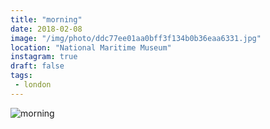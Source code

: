 ```yaml
---
title: "morning"
date: 2018-02-08
image: "/img/photo/ddc77ee01aa0bff3f134b0b36eaa6331.jpg"
location: "National Maritime Museum"
instagram: true
draft: false
tags:
 - london
---
```


![morning](/img/photo/ddc77ee01aa0bff3f134b0b36eaa6331.jpg)
